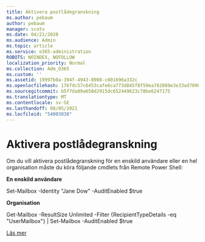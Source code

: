 ```yaml
---
title: Aktivera postlådegranskning
ms.author: pebaum
author: pebaum
manager: scotv
ms.date: 04/21/2020
ms.audience: Admin
ms.topic: article
ms.service: o365-administration
ROBOTS: NOINDEX, NOFOLLOW
localization_priority: Normal
ms.collection: Adm_O365
ms.custom: ''
ms.assetid: 19997b0a-394f-4943-8908-c601696a332c
ms.openlocfilehash: 176fdc57c6453cafe6ca773d845f8f59ea782089e3e33ad70909ed495aa1a8c4
ms.sourcegitcommit: b5f7da89a650d2915dc652449623c78be6247175
ms.translationtype: MT
ms.contentlocale: sv-SE
ms.lasthandoff: 08/05/2021
ms.locfileid: "54003038"
---
```

# <a name="enable-mailbox-auditing"></a>Aktivera postlådegranskning

Om du vill aktivera postlådegranskning för en enskild användare eller en hel organisation måste du köra följande cmdlets från Remote Power Shell:
  
 **En enskild användare**
  
Set-Mailbox -Identity "Jane Dow" -AuditEnabled $true
  
 **Organisation**
  
Get-Mailbox -ResultSize Unlimited -Filter {RecipientTypeDetails -eq "UserMailbox"} | Set-Mailbox -AuditEnabled $true
  
[Läs mer](https://docs.microsoft.com/microsoft-365/compliance/enable-mailbox-auditing)
  

